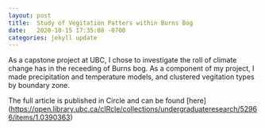 ```yaml
---
layout: post
title:  Study of Vegitation Patters within Burns Bog
date:   2020-10-15 17:35:08 -0700
categories: jekyll update
---
```

As a capstone project at UBC, I chose to investigate the roll of climate change has in the receeding of Burns bog. As a component of my project, I made precipitation and temperature models, and clustered vegitation types by boundary zone. 

The full article is published in Circle and can be found [here] (https://open.library.ubc.ca/cIRcle/collections/undergraduateresearch/52966/items/1.0390363)

[jekyll-docs]: https://jekyllrb.com/docs/home
[jekyll-gh]:   https://github.com/jekyll/jekyll
[jekyll-talk]: https://talk.jekyllrb.com/
